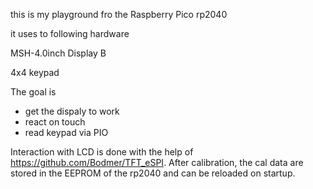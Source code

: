 this is my playground fro the Raspberry Pico rp2040

it uses to following hardware

MSH-4.0inch Display B

4x4 keypad

The goal is
- get the dispaly to work
- react on touch
- read keypad via PIO

Interaction with LCD is done with the help of https://github.com/Bodmer/TFT_eSPI.
After calibration, the cal data are stored in the EEPROM of the rp2040 and can be reloaded on startup.
